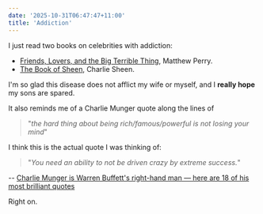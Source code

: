 ```yaml
---
date: '2025-10-31T06:47:47+11:00'
title: 'Addiction'
---
```


I just read two books on celebrities with addiction:

* [Friends, Lovers, and the Big Terrible Thing](https://www.goodreads.com/book/show/59641216-friends-lovers-and-the-big-terrible-thing), Matthew Perry.
* [The Book of Sheen](https://www.goodreads.com/book/show/234383003-the-book-of-sheen), Charlie Sheen.

I'm so glad this disease does not afflict my wife or myself, and I **really hope** my sons are spared.

It also reminds me of a Charlie Munger quote along the lines of

> "_the hard thing about being rich/famous/powerful is not losing your mind_"

I think this is the actual quote I was thinking of:

> "_You need an ability to not be driven crazy by extreme success._"

-- [Charlie Munger is Warren Buffett's right-hand man — here are 18 of his most brilliant quotes](https://www.businessinsider.com/charlie-munger-quotes-2019-5)

Right on.